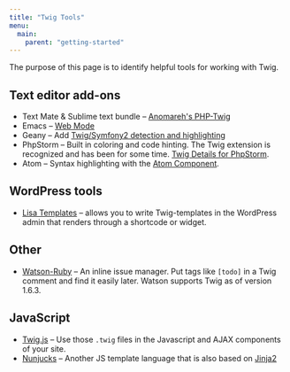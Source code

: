 ```yaml
---
title: "Twig Tools"
menu:
  main:
    parent: "getting-started"
---
```


The purpose of this page is to identify helpful tools for working with Twig.

## Text editor add-ons

* Text Mate & Sublime text bundle – [Anomareh's PHP-Twig](https://github.com/Anomareh/PHP-Twig.tmbundle)
* Emacs – [Web Mode](http://web-mode.org/)
* Geany – Add [Twig/Symfony2 detection and highlighting](https://wiki.geany.org/howtos/geany_and_django#twigsymfony2_support)
* PhpStorm – Built in coloring and code hinting. The Twig extension is recognized and has been for some time. [Twig Details for PhpStorm](http://blog.jetbrains.com/phpstorm/2013/06/twig-support-in-phpstorm/).
* Atom – Syntax highlighting with the [Atom Component](https://atom.io/packages/php-twig).

## WordPress tools

* [Lisa Templates](https://wordpress.org/plugins/lisa-templates/) – allows you to write Twig-templates in the WordPress admin that renders through a shortcode or widget.

## Other

* [Watson-Ruby](http://goosecode.com/watson/) – An inline issue manager. Put tags like `[todo]` in a Twig comment and find it easily later. Watson supports Twig as of version 1.6.3.

## JavaScript

* [Twig.js](https://github.com/justjohn/twig.js) – Use those `.twig` files in the Javascript and AJAX components of your site.
* [Nunjucks](http://mozilla.github.io/nunjucks/) – Another JS template language that is also based on [Jinja2](http://jinja.pocoo.org/docs/)
